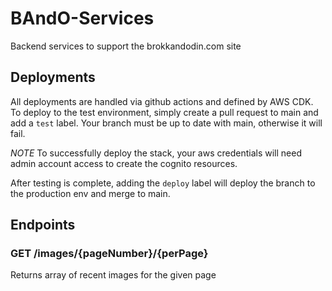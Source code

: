 # BAndO-Services

Backend services to support the brokkandodin.com site

## Deployments

All deployments are handled via github actions and defined by AWS CDK. To deploy to the test environment, simply create
a pull request to main and add a `test` label. Your branch must be up to date with main, otherwise it will fail.

_NOTE_ To successfully deploy the stack, your aws credentials will need admin account access to create the cognito resources.

After testing is complete, adding the `deploy` label will deploy the branch to the production env and merge to main.

## Endpoints

### GET /images/{pageNumber}/{perPage}

Returns array of recent images for the given page
